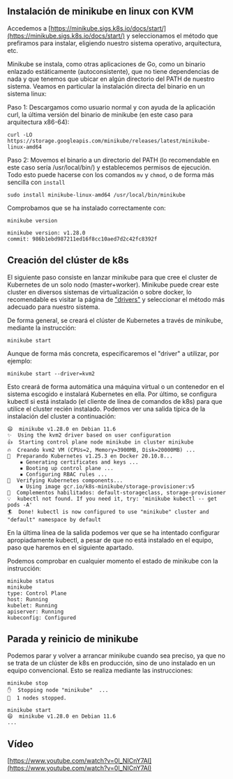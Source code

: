 ## Instalación de minikube en linux con KVM

Accedemos a
[https://minikube.sigs.k8s.io/docs/start/](https://minikube.sigs.k8s.io/docs/start/)
y seleccionamos el método que prefiramos para instalar, eligiendo
nuestro sistema operativo, arquitectura, etc.

Minikube se instala, como otras aplicaciones de Go, como un binario
enlazado estáticamente (autoconsistente), que no tiene dependencias de
nada y que tenemos que ubicar en algún directorio del PATH de nuestro
sistema. Veamos en particular la instalación directa del binario en un
sistema linux:

Paso 1: Descargamos como usuario normal y con ayuda de la aplicación
curl, la última versión del binario de minikube (en este caso para
arquitectura x86-64):

    curl -LO https://storage.googleapis.com/minikube/releases/latest/minikube-linux-amd64

Paso 2: Movemos el binario a un directorio del PATH (lo recomendable
en este caso sería /usr/local/bin/) y establecemos permisos de
ejecución. Todo esto puede hacerse con los comandos `mv` y `chmod`, o
de forma más sencilla con `install`

    sudo install minikube-linux-amd64 /usr/local/bin/minikube

Comprobamos que se ha instalado correctamente con:

    minikube version

    minikube version: v1.28.0
	commit: 986b1ebd987211ed16f8cc10aed7d2c42fc8392f

## Creación del clúster de k8s

El siguiente paso consiste en lanzar minikube para que cree el cluster
de Kubernetes de un solo nodo (master+worker). Minikube puede crear
este cluster en diversos sistemas de virtualización o sobre docker, lo
recomendable es visitar la página de
["drivers"](https://minikube.sigs.k8s.io/docs/drivers/) y seleccionar
el método más adecuado para nuestro sistema.

De forma general, se creará el clúster de Kubernetes a través de
minikube, mediante la instrucción:

    minikube start

Aunque de forma más concreta, especificaremos el "driver" a utilizar,
por ejemplo:

    minikube start --driver=kvm2

Esto creará de forma automática una máquina virtual o un contenedor en
el sistema escogido e instalará Kubernetes en ella. Por último, se
configura kubectl si está instalado (el cliente de línea de comandos
de k8s) para que utilice el cluster recién instalado. Podemos ver una
salida típica de la instalación del cluster a continuación:

```
😄  minikube v1.28.0 en Debian 11.6
✨  Using the kvm2 driver based on user configuration
👍  Starting control plane node minikube in cluster minikube
🔥  Creando kvm2 VM (CPUs=2, Memory=3900MB, Disk=20000MB) ...
🐳  Preparando Kubernetes v1.25.3 en Docker 20.10.8...
    ▪ Generating certificates and keys ...
    ▪ Booting up control plane ...
    ▪ Configuring RBAC rules ...
🔎  Verifying Kubernetes components...
    ▪ Using image gcr.io/k8s-minikube/storage-provisioner:v5
🌟  Complementos habilitados: default-storageclass, storage-provisioner
💡  kubectl not found. If you need it, try: 'minikube kubectl -- get pods -A'
🏄  Done! kubectl is now configured to use "minikube" cluster and "default" namespace by default
```

En la última línea de la salida podemos ver que se ha intentado
configurar apropiadamente kubectl, a pesar de que no está instalado en
el equipo, paso que haremos en el siguiente apartado.

Podemos comprobar en cualquier momento el estado de minikube con la
instrucción:

```
minikube status
minikube
type: Control Plane
host: Running
kubelet: Running
apiserver: Running
kubeconfig: Configured
```

## Parada y reinicio de minikube

Podemos parar y volver a arrancar minikube cuando sea preciso, ya que
no se trata de un clúster de k8s en producción, sino de uno instalado
en un equipo convencional. Esto se realiza mediante las instrucciones:

```
minikube stop
✋  Stopping node "minikube"  ...
🛑  1 nodes stopped.
```

```
minikube start
😄  minikube v1.28.0 en Debian 11.6
...
```

## Vídeo

[https://www.youtube.com/watch?v=0l_NICnY7AI](https://www.youtube.com/watch?v=0l_NICnY7AI)
